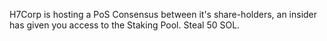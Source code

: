 H7Corp is hosting a PoS Consensus between it's share-holders, an insider has given you access to the Staking Pool. Steal 50 SOL.
